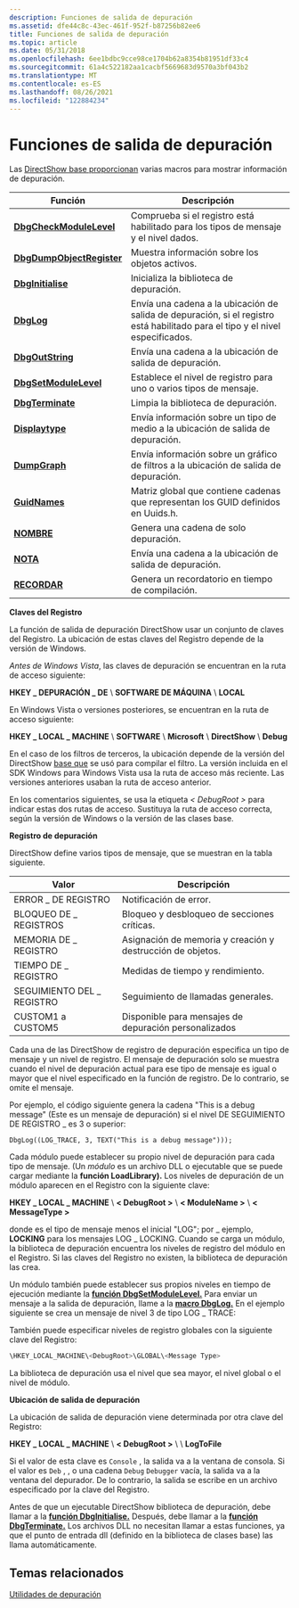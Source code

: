 ```yaml
---
description: Funciones de salida de depuración
ms.assetid: dfe44c8c-43ec-461f-952f-b87256b82ee6
title: Funciones de salida de depuración
ms.topic: article
ms.date: 05/31/2018
ms.openlocfilehash: 6ee1bdbc9cce98ce1704b62a8354b81951df33c4
ms.sourcegitcommit: 61a4c522182aa1cacbf5669683d9570a3bf043b2
ms.translationtype: MT
ms.contentlocale: es-ES
ms.lasthandoff: 08/26/2021
ms.locfileid: "122884234"
---
```

# <a name="debug-output-functions"></a>Funciones de salida de depuración

Las [DirectShow base proporcionan](directshow-base-classes.md) varias macros para mostrar información de depuración.



| Función                                               | Descripción                                                                                          |
|--------------------------------------------------------|------------------------------------------------------------------------------------------------------|
| [**DbgCheckModuleLevel**](dbgcheckmodulelevel.md)     | Comprueba si el registro está habilitado para los tipos de mensaje y el nivel dados.                             |
| [**DbgDumpObjectRegister**](dbgdumpobjectregister.md) | Muestra información sobre los objetos activos.                                                           |
| [**DbgInitialise**](dbginitialise.md)                 | Inicializa la biblioteca de depuración.                                                                       |
| [**DbgLog**](dbglog.md)                               | Envía una cadena a la ubicación de salida de depuración, si el registro está habilitado para el tipo y el nivel especificados. |
| [**DbgOutString**](dbgoutstring.md)                   | Envía una cadena a la ubicación de salida de depuración.                                                         |
| [**DbgSetModuleLevel**](dbgsetmodulelevel.md)         | Establece el nivel de registro para uno o varios tipos de mensaje.                                                |
| [**DbgTerminate**](dbgterminate.md)                   | Limpia la biblioteca de depuración.                                                                         |
| [**Displaytype**](displaytype.md)                     | Envía información sobre un tipo de medio a la ubicación de salida de depuración.                                   |
| [**DumpGraph**](dumpgraph.md)                         | Envía información sobre un gráfico de filtros a la ubicación de salida de depuración.                                 |
| [**GuidNames**](guidnames.md)                         | Matriz global que contiene cadenas que representan los GUID definidos en Uuids.h.                        |
| [**NOMBRE**](name.md)                                   | Genera una cadena de solo depuración.                                                                       |
| [**NOTA**](note.md)                                   | Envía una cadena a la ubicación de salida de depuración.                                                         |
| [**RECORDAR**](remind.md)                               | Genera un recordatorio en tiempo de compilación.                                                                |



 

**Claves del Registro**

La función de salida de depuración DirectShow usar un conjunto de claves del Registro. La ubicación de estas claves del Registro depende de la versión de Windows.

*Antes de Windows Vista*, las claves de depuración se encuentran en la ruta de acceso siguiente:

**HKEY \_ DEPURACIÓN \_ DE** \\ **SOFTWARE DE MÁQUINA** \\ **LOCAL**

En Windows Vista o versiones posteriores, se encuentran en la ruta de acceso siguiente:

**HKEY \_ LOCAL \_ MACHINE** \\ **SOFTWARE** \\ **Microsoft** \\ **DirectShow** \\ **Debug**

En el caso de los filtros de terceros, la ubicación depende de la versión del DirectShow [base que](directshow-base-classes.md) se usó para compilar el filtro. La versión incluida en el SDK Windows para Windows Vista usa la ruta de acceso más reciente. Las versiones anteriores usaban la ruta de acceso anterior.

En los comentarios siguientes, se usa la etiqueta *&lt; DebugRoot &gt;* para indicar estas dos rutas de acceso. Sustituya la ruta de acceso correcta, según la versión de Windows o la versión de las clases base.

**Registro de depuración**

DirectShow define varios tipos de mensaje, que se muestran en la tabla siguiente.



| Valor                   | Descripción                                             |
|-------------------------|---------------------------------------------------------|
| ERROR \_ DE REGISTRO              | Notificación de error.                                     |
| BLOQUEO DE \_ REGISTROS            | Bloqueo y desbloqueo de secciones críticas.             |
| MEMORIA DE \_ REGISTRO             | Asignación de memoria y creación y destrucción de objetos. |
| TIEMPO DE \_ REGISTRO             | Medidas de tiempo y rendimiento.                    |
| SEGUIMIENTO DEL \_ REGISTRO              | Seguimiento de llamadas generales.                                   |
| CUSTOM1 a CUSTOM5 | Disponible para mensajes de depuración personalizados                     |



 

Cada una de las DirectShow de registro de depuración especifica un tipo de mensaje y un nivel de registro. El mensaje de depuración solo se muestra cuando el nivel de depuración actual para ese tipo de mensaje es igual o mayor que el nivel especificado en la función de registro. De lo contrario, se omite el mensaje.

Por ejemplo, el código siguiente genera la cadena "This is a debug message" (Este es un mensaje de depuración) si el nivel DE SEGUIMIENTO DE REGISTRO \_ es 3 o superior:

``` syntax
DbgLog((LOG_TRACE, 3, TEXT("This is a debug message")));
```

Cada módulo puede establecer su propio nivel de depuración para cada tipo de mensaje. (Un *módulo* es un archivo DLL o ejecutable que se puede cargar mediante la **función LoadLibrary).** Los niveles de depuración de un módulo aparecen en el Registro con la siguiente clave:

**HKEY \_ LOCAL \_ MACHINE** \\ **&lt; DebugRoot &gt;** \\ **&lt; ModuleName &gt;** \\ **&lt; MessageType &gt;**

donde *<Message Type>* es el tipo de mensaje menos el inicial "LOG"; por \_ ejemplo, **LOCKING** para los mensajes LOG \_ LOCKING. Cuando se carga un módulo, la biblioteca de depuración encuentra los niveles de registro del módulo en el Registro. Si las claves del Registro no existen, la biblioteca de depuración las crea.

Un módulo también puede establecer sus propios niveles en tiempo de ejecución mediante la [**función DbgSetModuleLevel.**](dbgsetmodulelevel.md) Para enviar un mensaje a la salida de depuración, llame a la [**macro DbgLog.**](dbglog.md) En el ejemplo siguiente se crea un mensaje de nivel 3 de tipo LOG \_ TRACE:

También puede especificar niveles de registro globales con la siguiente clave del Registro:


```C++
\HKEY_LOCAL_MACHINE\<DebugRoot>\GLOBAL\<Message Type>
```



La biblioteca de depuración usa el nivel que sea mayor, el nivel global o el nivel de módulo.

**Ubicación de salida de depuración**

La ubicación de salida de depuración viene determinada por otra clave del Registro:

**HKEY \_ LOCAL \_ MACHINE** \\ **&lt; DebugRoot &gt;** \\ **<Modile Name>** \\ **LogToFile**

Si el valor de esta clave es `Console` , la salida va a la ventana de consola. Si el valor es `Deb` , , o una cadena `Debug` `Debugger` vacía, la salida va a la ventana del depurador. De lo contrario, la salida se escribe en un archivo especificado por la clave del Registro.

Antes de que un ejecutable DirectShow biblioteca de depuración, debe llamar a la [**función DbgInitialise.**](dbginitialise.md) Después, debe llamar a la [**función DbgTerminate.**](dbgterminate.md) Los archivos DLL no necesitan llamar a estas funciones, ya que el punto de entrada dll (definido en la biblioteca de clases base) las llama automáticamente.

## <a name="related-topics"></a>Temas relacionados

<dl> <dt>

[Utilidades de depuración](debugging-utilities.md)
</dt> </dl>

 

 



